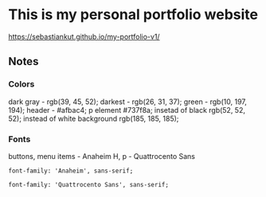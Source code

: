 # This is my personal portfolio website
https://sebastiankut.github.io/my-portfolio-v1/

## Notes 
### Colors 
dark gray - rgb(39, 45, 52);
darkest - rgb(26, 31, 37);
green - rgb(10, 197, 194);
header - #afbac4; 
p element #737f8a;
insetad of black rgb(52, 52, 52);
instead of white background rgb(185, 185, 185);

### Fonts
buttons, menu items - Anaheim
H, p - Quattrocento Sans

    font-family: 'Anaheim', sans-serif;

    font-family: 'Quattrocento Sans', sans-serif;